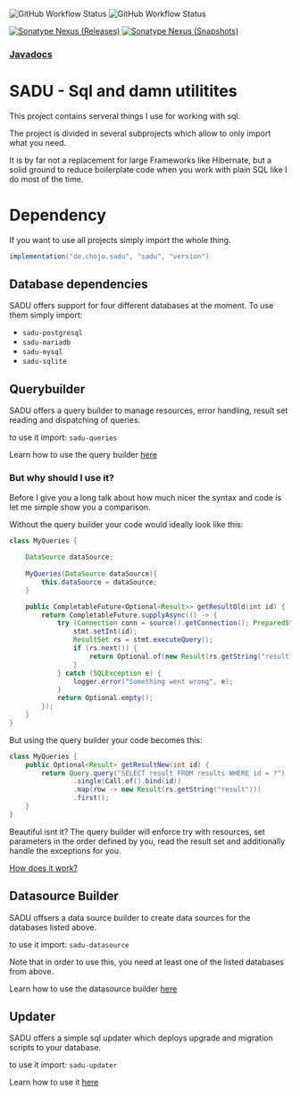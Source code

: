 ![GitHub Workflow Status](https://img.shields.io/github/actions/workflow/status/rainbowdashlabs/sadu/publish.yml?style=for-the-badge&label=Publishing&branch=main)
![GitHub Workflow Status](https://img.shields.io/github/actions/workflow/status/rainbowdashlabs/sadu/verify.yml?style=for-the-badge&label=Building&branch=main)

[![Sonatype Nexus (Releases)](https://img.shields.io/maven-central/v/de.chojo.sadu/sadu?label=Release&logo=Release&style=for-the-badge)][nexus_releases]
[![Sonatype Nexus (Snapshots)](https://img.shields.io/nexus/s/de.chojo.sadu/sadu?server=https%3A%2F%2Fs01.oss.sonatype.org%2F&style=for-the-badge&label=Snapshot&color=orange)][nexus_snapshots]

### [Javadocs](https://rainbowdashlabs.github.io/sadu/)

# SADU - Sql and damn utilitites

This project contains serveral things I use for working with sql.

The project is divided in several subprojects which allow to only import what you need.

It is by far not a replacement for large Frameworks like Hibernate, but a solid ground to reduce boilerplate code when
you work with plain SQL like I do most of the time.

# Dependency

If you want to use all projects simply import the whole thing.

```gradle
implementation("de.chojo.sadu", "sadu", "version")
```

## Database dependencies

SADU offers support for four different databases at the moment. To use them simply import:

- `sadu-postgresql`
- `sadu-mariadb`
- `sadu-mysql`
- `sadu-sqlite`

## Querybuilder
SADU offers a query builder to manage resources, error handling, result set reading and dispatching of queries.

to use it import: `sadu-queries`

Learn how to use the query builder [here](https://github.com/RainbowDashLabs/sadu/wiki/SADU-Queries)

### But why should I use it?

Before I give you a long talk about how much nicer the syntax and code is let me simple show you a comparison.

Without the query builder your code would ideally look like this:
```java
class MyQueries {
    
    DataSource dataSource;
    
    MyQueries(DataSource dataSource){
        this.dataSource = dataSource;
    }

    public CompletableFuture<Optional<Result>> getResultOld(int id) {
        return CompletableFuture.supplyAsync(() -> {
            try (Connection conn = source().getConnection(); PreparedStatement stmt = conn.prepareStatement("SELECT result FROM results WHERE id = ?")) {
                stmt.setInt(id);
                ResultSet rs = stmt.executeQuery();
                if (rs.next()) {
                    return Optional.of(new Result(rs.getString("result")));
                }
            } catch (SQLException e) {
                logger.error("Something went wrong", e);
            }
            return Optional.empty();
        });
    }
}
```

But using the query builder your code becomes this:
```java
class MyQueries {
    public Optional<Result> getResultNew(int id) {
        return Query.query("SELECT result FROM results WHERE id = ?")
                .single(Call.of().bind(id))
                .map(row -> new Result(rs.getString("result")))
                .first();
    }
}
```

Beautiful isnt it? The query builder will enforce try with resources, set parameters in the order defined by you,
read the result set and additionally handle the exceptions for you.

[How does it work?](https://github.com/RainbowDashLabs/sadu/wiki/SADU-Queries#how-does-it-work)

## Datasource Builder
SADU offsers a data source builder to create data sources for the databases listed above.

to use it import: `sadu-datasource`

Note that in order to use this, you need at least one of the listed databases from above.

Learn how to use the datasource builder [here](https://github.com/RainbowDashLabs/sadu/wiki/SADU-Datasource)

## Updater

SADU offers a simple sql updater which deploys upgrade and migration scripts to your database.

to use it import: `sadu-updater`

Learn how to use it [here](https://sadu.docs.chojo.dev/queries/)


[nexus_releases]: https://search.maven.org/search?q=de.chojo.sadu
[nexus_snapshots]: https://s01.oss.sonatype.org/#nexus-search;quick~de.chojo.sadu
